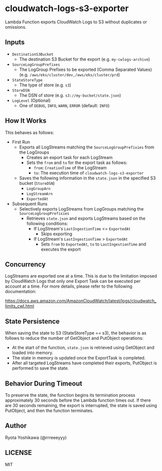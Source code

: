 # cloudwatch-logs-s3-exporter

Lambda Function exports CloudWatch Logs to S3 without duplicates or omissions.

## Inputs

- `DestinationS3Bucket`
  - The destination S3 Bucket for the export (e.g. `my-cwlogs-archive`)
- `SourceLogGroupPrefixes`
  - The LogGroup Prefixes to be exported (Comma Separated Values) (e.g. `/aws/eks/cluster/dev,/aws/eks/cluster/prd`)
- `StateStoreType`
  - The type of store (e.g. `s3`)
- `StoreDSN`
  - The DSN of store (e.g. `s3://my-bucket/state.json`)
- `LogLevel` (Optional)
  - One of `DEBUG`, `INFO`, `WARN`, `ERROR` (default: `INFO`)

## How It Works

This behaves as follows:

- First Run
  - Exports all LogStreams matching the `SourceLogGroupPrefixies` from the LogGroups
    - Creates an export task for each LogStream
    - Sets the `from` and `to` for the export task as follows:
      - `from`: `CreationTime` of the LogStream
      - `to`: The execution time of `cloudwatch-logs-s3-exporter`
  - Saves the following information in the `state.json` in the specified S3 bucket (`StoreDSN`)
    - `LogGroupArn`
    - `LogStreamArn`
    - `ExportedAt`
- Subsequent Runs
  - Selectively exports LogStreams from LogGroups matching the `SourceLogGroupPrefixies`
    - Retrieves `state.json` and exports LogStreams based on the following conditions:
      - If LogStream's `LastIngestionTime` <= `ExportedAt`
        - Skips exporting
      - If LogStream's `LastIngestionTime` > `ExportedAt`
        - Sets `from` to `ExportedAt`, `to` to `LastIngestionTime` and executes the export

## Concurrency

LogStreams are exported one at a time. This is due to the limitation imposed by CloudWatch Logs that only one Export Task can be executed per account at a time. For more details, please refer to the following documentation:

https://docs.aws.amazon.com/AmazonCloudWatch/latest/logs/cloudwatch_limits_cwl.html

## State Persistence

When saving the state to S3 (StateStoreType == s3), the behavior is as follows to reduce the number of GetObject and PutObject operations:

- At the start of the function, `state.json` is retrieved using GetObject and loaded into memory.
- The state in memory is updated once the ExportTask is completed.
- After all targeted LogStreams have completed their exports, PutObject is performed to save the state.

## Behavior During Timeout

To preserve the state, the function begins its termination process approximately 30 seconds before the Lambda function times out. If there are 30 seconds remaining, the export is interrupted, the state is saved using PutObject, and then the function terminates.

## Author

Ryota Yoshikawa (@rrreeeyyy)

## LICENSE

MIT
